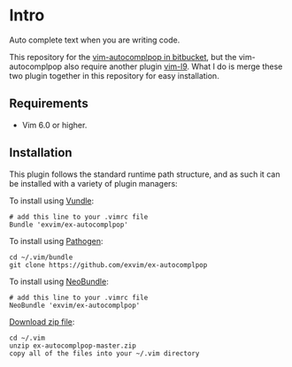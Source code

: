 # Intro

Auto complete text when you are writing code.

This repository for the [vim-autocomplpop in bitbucket](https://bitbucket.org/ns9tks/vim-autocomplpop),
but the vim-autocomplpop also require another plugin [vim-l9](https://bitbucket.org/ns9tks/vim-l9).
What I do is merge these two plugin together in this repository for easy installation.

## Requirements

- Vim 6.0 or higher.

## Installation

This plugin follows the standard runtime path structure, and as such it can 
be installed with a variety of plugin managers:
    
To install using [Vundle](https://github.com/gmarik/vundle):

    # add this line to your .vimrc file
    Bundle 'exvim/ex-autocomplpop'

To install using [Pathogen](https://github.com/tpope/vim-pathogen):

    cd ~/.vim/bundle
    git clone https://github.com/exvim/ex-autocomplpop

To install using [NeoBundle](https://github.com/Shougo/neobundle.vim):

    # add this line to your .vimrc file
    NeoBundle 'exvim/ex-autocomplpop'

[Download zip file](https://github.com/exvim/ex-autocomplpop/archive/master.zip):

    cd ~/.vim
    unzip ex-autocomplpop-master.zip
    copy all of the files into your ~/.vim directory

